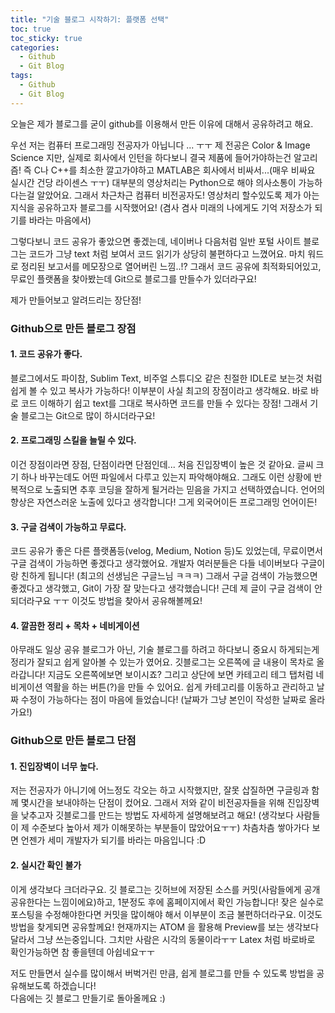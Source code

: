 ```yaml
---
title: "기술 블로그 시작하기: 플랫폼 선택"
toc: true
toc_sticky: true
categories:
  - Github
  - Git Blog
tags:
  - Github
  - Git Blog
---
```


오늘은 제가 블로그를 굳이 github를 이용해서 만든 이유에 대해서 공유하려고 해요.  

우선 저는 컴퓨터 프로그래밍 전공자가 아닙니다 ... ㅜㅜ 제 전공은 Color & Image Science 지만, 실제로 회사에서 인턴을 하다보니 결국 제품에 들어가야하는건 알고리즘! 즉 C나 C++를 최소한 깔고가야하고 MATLAB은 회사에서 비싸서...(매우 비싸요 실시간 건당 라이센스 ㅜㅜ) 대부분의 영상처리는 Python으로 해야 의사소통이 가능하다는걸 알았어요. 그래서 차근차근 컴퓨터 비전공자도! 영상처리 할수있도록 제가 아는 지식을 공유하고자 블로그를 시작했어요! (겸사 겸사 미래의 나에게도 기억 저장소가 되기를 바라는 마음에서)  

그렇다보니 코드 공유가 좋았으면 좋겠는데, 네이버나 다음처럼 일반 포털 사이트 블로그는 코드가 그냥 text 처럼 보여서 코드 읽기가 상당히 불편하다고 느꼈어요. 마치 워드로 정리된 보고서를 메모장으로 열어버린 느낌..!? 그래서 코드 공유에 최적화되어있고, 무료인 플랫폼을 찾아봤는데 Git으로 블로그를 만들수가 있더라구요!   

제가 만들어보고 알려드리는 장단점!  

### Github으로 만든 블로그 장점

#### 1. 코드 공유가 좋다.

블로그에서도 파이참, Sublim Text, 비주얼 스튜디오 같은 친절한 IDLE로 보는것 처럼 쉽게 볼 수 있고 복사가 가능하다! 이부분이 사실 최고의 장점이라고 생각해요. 바로 바로 코드 이해하기 쉽고 text를 그대로 복사하면 코드를 만들 수 있다는 장점! 그래서 기술 블로그는 Git으로 많이 하시더라구요!

#### 2. 프로그래밍 스킬을 늘릴 수 있다.

이건 장점이라면 장점, 단점이라면 단점인데... 처음 진입장벽이 높은 것 같아요. 글씨 크기 하나 바꾸는데도 어떤 파일에서 다루고 있는지 파악해야해요. 그래도 이런 상황에 반복적으로 노출되면 추후 코딩을 잘하게 될거라는 믿음을 가지고 선택하였습니다. 언어의 향상은 자연스러운 노출에 있다고 생각합니다! 그게 외국어이든 프로그래밍 언어이든! 

#### 3. 구글 검색이 가능하고 무료다. 

코드 공유가 좋은 다른 플랫폼등(velog, Medium, Notion 등)도 있었는데, 무료이면서 구글 검색이 가능하면 좋겠다고 생각했어요. 개발자 여러분들은 다들 네이버보다 구글이랑 친하게 됩니다! (최고의 선생님은 구글느님 ㅋㅋㅋ) 그래서 구글 검색이 가능했으면 좋겠다고 생각했고, Git이 가장 잘 맞는다고 생각했습니다! 근데 제 글이 구글 검색이 안되더라구요 ㅜㅜ 이것도 방법을 찾아서 공유해볼께요!

#### 4. 깔끔한 정리 + 목차 + 네비게이션

아무래도 일상 공유 블로그가 아닌, 기술 블로그를 하려고 하다보니 중요시 하게되는게 정리가 잘되고 쉽게 알아볼 수 있는가 였어요. 깃블로그는 오른쪽에 글 내용이 목차로 올라갑니다! 지금도 오른쪽에보면 보이시죠? 그리고 상단에 보면 카테고리 테그 탭처럼 네비게이션 역활을 하는 버튼(?)을 만들 수 있어요. 쉽게 카테고리를 이동하고 관리하고 날짜 수정이 가능하다는 점이 마음에 들었습니다! (날짜가 그냥 본인이 작성한 날짜로 올라가요!) 


### Github으로 만든 블로그 단점

#### 1. 진입장벽이 너무 높다. 

저는 전공자가 아니기에 어느정도 각오는 하고 시작했지만, 잘못 삽질하면 구글링과 함께 몇시간을 보내야하는 단점이 컸어요. 그래서 저와 같이 비전공자들을 위해 진입장벽을 낮추고자 깃블로그를 만드는 방법도 자세하게 설명해보려고 해요! (생각보다 사람들이 제 수준보다 높아서 제가 이해못하는 부분들이 많았어요ㅜㅜ) 차츰차츰 쌓아가다 보면 언젠가 세미 개발자가 되기를 바라는 마음입니다 :D

#### 2. 실시간 확인 불가 

이게 생각보다 크더라구요. 깃 블로그는 깃허브에 저장된 소스를 커밋(사람들에게 공개 공유한다는 느낌이에요)하고, 1분정도 후에 홈페이지에서 확인 가능합니다! 잦은 실수로 포스팅을 수정해야한다면 커밋을 많이해야 해서 이부분이 조금 불편하더라구요. 이것도 방법을 찾게되면 공유할께요! 현재까지는 ATOM 을 활용해 Preview를 보는 생각보다 달라서 그냥 쓰는중입니다. 그치만 사람은 시각의 동물이라ㅜㅜ Latex 처럼 바로바로 확인가능하면 참 좋을텐데 아쉽네요ㅜㅜ


저도 만들면서 실수를 많이해서 버벅거린 만큼, 쉽게 블로그를 만들 수 있도록 방법을 공유해보도록 하겠습니다!  
다음에는 깃 블로그 만들기로 돌아올께요 :)

